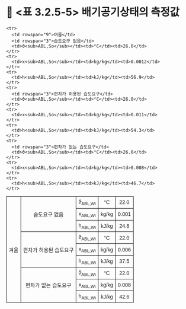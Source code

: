 # 🔹 <표 3.2.5-5> 배기공기상태의 측정값

<!DOCTYPE html>
<html lang="ko">
<head>
  <meta charset="UTF-8">
  <title>ABL 조건별 상태점</title>
  <style>
    table {
      border-collapse: collapse;
      width: 70%;
      font-family: "Malgun Gothic", sans-serif;
      font-size: 14px;
      text-align: center;
    }
    th, td {
      border: 1px solid black;
      padding: 6px;
    }
    td.left {
      text-align: left;
    }
  </style>
</head>
<body>
  <table>
    <tr>
      <td rowspan="9">겨울</td>
      <td rowspan="3">습도요구 없음</td>
      <td>ϑ<sub>ABL,Wi</sub></td><td>°C</td><td>22.0</td>
    </tr>
    <tr>
      <td>x<sub>ABL,Wi</sub></td><td>kg/kg</td><td>0.001</td>
    </tr>
    <tr>
      <td>h<sub>ABL,Wi</sub></td><td>kJ/kg</td><td>24.8</td>
    </tr>
    <tr>
      <td rowspan="3">편차가 허용된 습도요구</td>
      <td>ϑ<sub>ABL,Wi</sub></td><td>°C</td><td>22.0</td>
    </tr>
    <tr>
      <td>x<sub>ABL,Wi</sub></td><td>kg/kg</td><td>0.006</td>
    </tr>
    <tr>
      <td>h<sub>ABL,Wi</sub></td><td>kJ/kg</td><td>37.5</td>
    </tr>
    <tr>
      <td rowspan="3">편차가 없는 습도요구</td>
      <td>ϑ<sub>ABL,Wi</sub></td><td>°C</td><td>22.0</td>
    </tr>
    <tr>
      <td>x<sub>ABL,Wi</sub></td><td>kg/kg</td><td>0.008</td>
    </tr>
    <tr>
      <td>h<sub>ABL,Wi</sub></td><td>kJ/kg</td><td>42.6</td>
    </tr>

    <tr>
      <td rowspan="9">여름</td>
      <td rowspan="3">습도요구 없음</td>
      <td>ϑ<sub>ABL,So</sub></td><td>°C</td><td>26.0</td>
    </tr>
    <tr>
      <td>x<sub>ABL,So</sub></td><td>kg/kg</td><td>0.0012</td>
    </tr>
    <tr>
      <td>h<sub>ABL,So</sub></td><td>kJ/kg</td><td>56.9</td>
    </tr>
    <tr>
      <td rowspan="3">편차가 허용된 습도요구</td>
      <td>ϑ<sub>ABL,So</sub></td><td>°C</td><td>26.0</td>
    </tr>
    <tr>
      <td>x<sub>ABL,So</sub></td><td>kg/kg</td><td>0.011</td>
    </tr>
    <tr>
      <td>h<sub>ABL,So</sub></td><td>kJ/kg</td><td>54.3</td>
    </tr>
    <tr>
      <td rowspan="3">편차가 없는 습도요구</td>
      <td>ϑ<sub>ABL,So</sub></td><td>°C</td><td>26.0</td>
    </tr>
    <tr>
      <td>x<sub>ABL,So</sub></td><td>kg/kg</td><td>0.008</td>
    </tr>
    <tr>
      <td>h<sub>ABL,So</sub></td><td>kJ/kg</td><td>46.7</td>
    </tr>
  </table>
</body>
</html>
